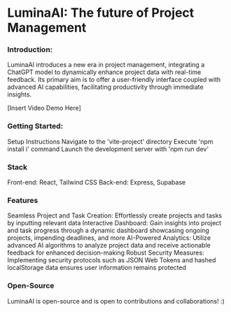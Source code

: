 # LuminaAI: The future of Project Management

### Introduction:
LuminaAI introduces a new era in project management, integrating a ChatGPT model to dynamically enhance project data with real-time feedback. Its primary aim is to offer a user-friendly interface coupled with advanced AI capabilities, facilitating productivity through immediate insights.

[Insert Video Demo Here]

### Getting Started:
Setup Instructions
  Navigate to the 'vite-project' directory
  Execute 'npm install i' command
  Launch the development server with 'npm run dev'

### Stack
Front-end: React, Tailwind CSS
Back-end: Express, Supabase

### Features
Seamless Project and Task Creation: Effortlessly create projects and tasks by inputting relevant data
Interactive Dashboard: Gain insights into project and task progress through a dynamic dashboard showcasing ongoing projects, impending deadlines, and more
AI-Powered Analytics: Utilize advanced AI algorithms to analyze project data and receive actionable feedback for enhanced decision-making
Robust Security Measures: Implementing security protocols such as JSON Web Tokens and hashed localStorage data ensures user information remains protected

### Open-Source
LuminaAI is open-source and is open to contributions and collaborations! :)
